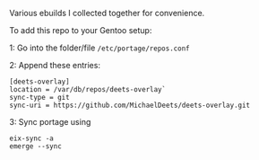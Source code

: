 Various ebuilds I collected together for convenience.

To add this repo to your Gentoo setup:

1: Go into the folder/file `/etc/portage/repos.conf`

2: Append these entries:

    [deets-overlay]
    location = /var/db/repos/deets-overlay`
    sync-type = git
    sync-uri = https://github.com/MichaelDeets/deets-overlay.git

3: Sync portage using

    eix-sync -a
    emerge --sync
